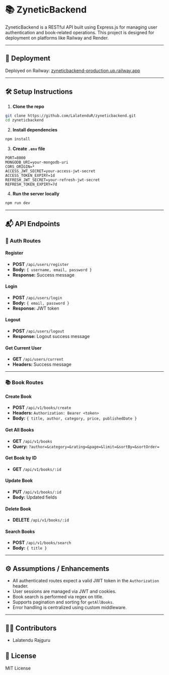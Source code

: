 # 📚 ZyneticBackend

ZyneticBackend is a RESTful API built using Express.js for managing user authentication and book-related operations. This project is designed for deployment on platforms like Railway and Render.

---

## 🚀 Deployment
Deployed on Railway: [zyneticbackend-production.up.railway.app](https://zyneticbackend-production.up.railway.app/)

---

## 🛠️ Setup Instructions

1. **Clone the repo**
```bash
git clone https://github.com/LalatenduR/zyneticbackend.git
cd zyneticbackend
```

2. **Install dependencies**
```bash
npm install
```

3. **Create `.env` file**
```env
PORT=8000
MONGODB_URI=your-mongodb-uri
CORS_ORIGIN=*
ACCESS_JWT_SECRET=your-access-jwt-secret
ACCESS_TOKEN_EXPIRY=1d
REFRESH_JWT_SECRET=your-refresh-jwt-secret
REFRESH_TOKEN_EXPIRY=7d
```

4. **Run the server locally**
```bash
npm run dev
```

---

## 📬 API Endpoints

### 🔐 Auth Routes

#### Register
- **POST** `/api/users/register`
- **Body:** `{ username, email, password }`
- **Response:** Success message

#### Login
- **POST** `/api/users/login`
- **Body:** `{ email, password }`
- **Response:** JWT token

#### Logout
- **POST** `/api/users/logout`
- **Response:** Logout success message

#### Get Current User
- **GET** `/api/users/current`
- **Headers:** Success message

---

### 📚 Book Routes

#### Create Book
- **POST** `/api/v1/books/create`
- **Headers:** `Authorization: Bearer <token>`
- **Body:** `{ title, author, category, price, publishedDate }`

#### Get All Books
- **GET** `/api/v1/books`
- **Query:** `?author=&category=&rating=&page=&limit=&sortBy=&sortOrder=`

#### Get Book by ID
- **GET** `/api/v1/books/:id`

#### Update Book
- **PUT** `/api/v1/books/:id`
- **Body:** Updated fields

#### Delete Book
- **DELETE** `/api/v1/books/:id`

#### Search Books
- **POST** `/api/v1/books/search`
- **Body:** `{ title }`

---

## ⚙️ Assumptions / Enhancements

- All authenticated routes expect a valid JWT token in the `Authorization` header.
- User sessions are managed via JWT and cookies.
- Book search is performed via regex on title.
- Supports pagination and sorting for `getAllBooks`.
- Error handling is centralized using custom middleware.

---

## 🧑‍💻 Contributors
- Lalatendu Rajguru

## 📜 License
MIT License


